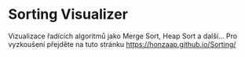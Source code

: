 # Sorting Visualizer
Vizualizace řadících algoritmů jako Merge Sort, Heap Sort a další... 
Pro vyzkoušení přejděte na tuto stránku https://honzaap.github.io/Sorting/
